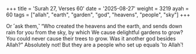 +++
title = 'Surah 27, Verses 60'
date = '2025-08-27'
weight = 3219
ayah = 60
tags = ["allah", "earth", "garden", "god", "heavens", "people", "sky"]
+++

Or ˹ask them,˺ “Who created the heavens and the earth, and sends down rain for you from the sky, by which We cause delightful gardens to grow? You could never cause their trees to grow. Was it another god besides Allah?” Absolutely not! But they are a people who set up equals ˹to Allah˺!